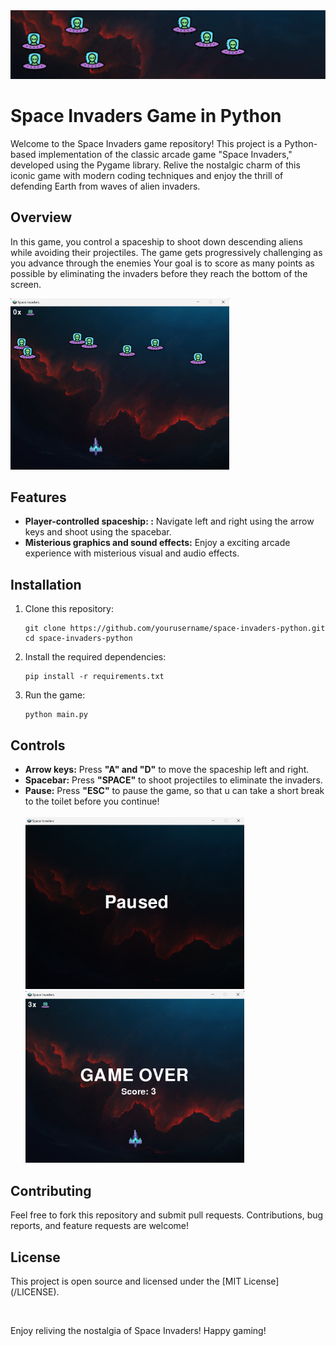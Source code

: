 <!DOCTYPE html>
<html lang="en">
<head>
</head>
<body>

<img src=res/images/Screen.png alt="Balance Window">

<h1>Space Invaders Game in Python</h1>
<p>Welcome to the Space Invaders game repository! This project is a Python-based implementation of the classic arcade game "Space Invaders," developed using the Pygame library. Relive the nostalgic charm of this iconic game with modern coding techniques and enjoy the thrill of defending Earth from waves of alien invaders.</p>


<h2>Overview</h2>
<p>In this game, you control a spaceship to shoot down descending aliens while avoiding their projectiles. The game gets progressively challenging as you advance through the enemies Your goal is to score as many points as possible by eliminating the invaders before they reach the bottom of the screen.</p>
<img src=res/images/ScreenShot.png alt="Balance Window" width="350">

  <h2>Features</h2>
<ul>
    <li><strong>Player-controlled spaceship: :</strong> Navigate left and right using the arrow keys and shoot using the spacebar.</li>
    <li><strong>Misterious graphics and sound effects:</strong> Enjoy a exciting arcade experience with misterious visual and audio effects.</li>
</ul>

<h2>Installation</h2>
        <ol>
            <li>Clone this repository:
                <pre><code>git clone https://github.com/yourusername/space-invaders-python.git
cd space-invaders-python</code></pre>
            </li>
            <li>Install the required dependencies:
                <pre><code>pip install -r requirements.txt</code></pre>
            </li>
            <li>Run the game:
                <pre><code>python main.py</code></pre>
            </li>
        </ol>

<h2>Controls</h2>
        <ul>
            <li><strong>Arrow keys:</strong> Press <strong>"A" and "D"</strong> to move the spaceship left and right.</li>
            <li><strong>Spacebar:</strong> Press <strong>"SPACE"</strong> to shoot projectiles to eliminate the invaders.</li>
            <li><strong>Pause:</strong> Press <strong>"ESC"</strong>  to pause the game, so that u can take a short break to the toilet before you continue!</li><br>
            <img src=res/images/pause.png alt="Balance Window" width="350">
            <img src=res/images/GameOver.png alt="Balance Window" width="350"><br>
        </ul>
        <h2>Contributing</h2>
        <p>Feel free to fork this repository and submit pull requests. Contributions, bug reports, and feature requests are welcome!</p>
        <h2>License</h2>
        <p> This project is open source and licensed under the [MIT License](/LICENSE).</p><br>
        <p>Enjoy reliving the nostalgia of Space Invaders! Happy gaming!</p>
</body>
